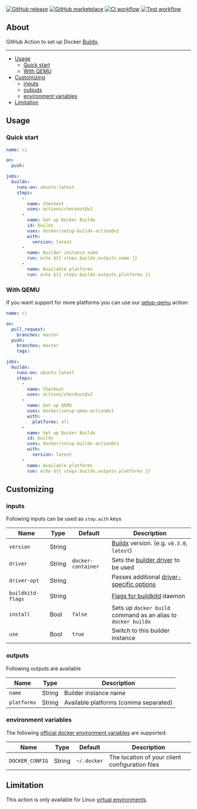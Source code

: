 [![GitHub release](https://img.shields.io/github/release/docker/setup-buildx-action.svg?style=flat-square)](https://github.com/docker/setup-buildx-action/releases/latest)
[![GitHub marketplace](https://img.shields.io/badge/marketplace-docker--setup--buildx-blue?logo=github&style=flat-square)](https://github.com/marketplace/actions/docker-setup-buildx)
[![CI workflow](https://img.shields.io/github/workflow/status/docker/setup-buildx-action/ci?label=ci&logo=github&style=flat-square)](https://github.com/docker/setup-buildx-action/actions?workflow=ci)
[![Test workflow](https://img.shields.io/github/workflow/status/docker/setup-buildx-action/test?label=test&logo=github&style=flat-square)](https://github.com/docker/setup-buildx-action/actions?workflow=test)

## About

GitHub Action to set up Docker [Buildx](https://github.com/docker/buildx).

___

* [Usage](#usage)
  * [Quick start](#quick-start)
  * [With QEMU](#with-qemu)
* [Customizing](#customizing)
  * [inputs](#inputs)
  * [outputs](#outputs)
  * [environment variables](#environment-variables)
* [Limitation](#limitation)

## Usage

### Quick start

```yaml
name: ci

on:
  push:

jobs:
  buildx:
    runs-on: ubuntu-latest
    steps:
      -
        name: Checkout
        uses: actions/checkout@v2
      -
        name: Set up Docker Buildx
        id: buildx
        uses: docker/setup-buildx-action@v1
        with:
          version: latest
      -
        name: Builder instance name
        run: echo ${{ steps.buildx.outputs.name }}
      -
        name: Available platforms
        run: echo ${{ steps.buildx.outputs.platforms }}
```

### With QEMU

If you want support for more platforms you can use our [setup-qemu](https://github.com/docker/setup-qemu-action) action:

```yaml
name: ci

on:
  pull_request:
    branches: master
  push:
    branches: master
    tags:

jobs:
  buildx:
    runs-on: ubuntu-latest
    steps:
      -
        name: Checkout
        uses: actions/checkout@v2
      -
        name: Set up QEMU
        uses: docker/setup-qemu-action@v1
        with:
          platforms: all
      -
        name: Set up Docker Buildx
        id: buildx
        uses: docker/setup-buildx-action@v1
        with:
          version: latest
      -
        name: Available platforms
        run: echo ${{ steps.buildx.outputs.platforms }}
```

## Customizing

### inputs

Following inputs can be used as `step.with` keys

| Name               | Type    | Default                           | Description                        |
|--------------------|---------|-----------------------------------|------------------------------------|
| `version`          | String  |                                   | [Buildx](https://github.com/docker/buildx) version. (e.g. `v0.3.0`, `latest`) |
| `driver`           | String  | `docker-container`                | Sets the [builder driver](https://github.com/docker/buildx#--driver-driver) to be used |
| `driver-opt`       | String  |                                   | Passes additional [driver-specific options](https://github.com/docker/buildx#--driver-opt-options) |
| `buildkitd-flags`  | String  |                                   | [Flags for buildkitd](https://github.com/moby/buildkit/blob/master/docs/buildkitd.toml.md) daemon |
| `install`          | Bool    | `false`                           | Sets up `docker build` command as an alias to `docker buildx` |
| `use`              | Bool    | `true`                            | Switch to this builder instance |

### outputs

Following outputs are available

| Name          | Type    | Description                           |
|---------------|---------|---------------------------------------|
| `name`        | String  | Builder instance name |
| `platforms`   | String  | Available platforms (comma separated) |

### environment variables

The following [official docker environment variables](https://docs.docker.com/engine/reference/commandline/cli/#environment-variables) are supported:

| Name            | Type    | Default      | Description                                    |
|-----------------|---------|-------------|-------------------------------------------------|
| `DOCKER_CONFIG` | String  | `~/.docker` | The location of your client configuration files |

## Limitation

This action is only available for Linux [virtual environments](https://docs.github.com/en/actions/reference/virtual-environments-for-github-hosted-runners#supported-virtual-environments-and-hardware-resources).
